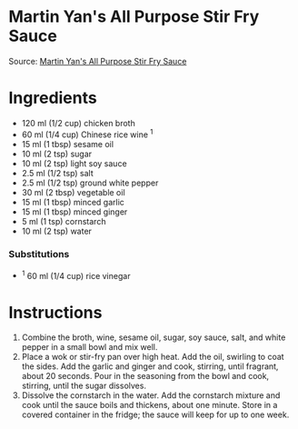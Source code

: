 # Martin Yan's All Purpose Stir Fry Sauce

Source: [Martin Yan's All Purpose Stir Fry Sauce](http://www.avclub.com/article/whats-brown-sauce-chinese-takeout-242142)

# Ingredients
* 120 ml (1/2 cup) chicken broth
* 60 ml (1/4 cup) Chinese rice wine <sup>1</sup>
* 15 ml (1 tbsp) sesame oil
* 10 ml (2 tsp) sugar
* 10 ml (2 tsp) light soy sauce
* 2.5 ml (1/2 tsp) salt
* 2.5 ml (1/2 tsp) ground white pepper
* 30 ml (2 tbsp) vegetable oil
* 15 ml (1 tbsp) minced garlic
* 15 ml (1 tbsp) minced ginger
* 5 ml (1 tsp) cornstarch
* 10 ml (2 tsp) water

### Substitutions
* <sup>1</sup> 60 ml (1/4 cup) rice vinegar

# Instructions
1. Combine the broth, wine, sesame oil, sugar, soy sauce, salt, and white pepper in a small bowl and mix well.
1. Place a wok or stir-fry pan over high heat. Add the oil, swirling to coat the sides. Add the garlic and ginger and cook, stirring, until fragrant, about 20 seconds. Pour in the seasoning from the bowl and cook, stirring, until the sugar dissolves.
1. Dissolve the cornstarch in the water. Add the cornstarch mixture and cook until the sauce boils and thickens, about one minute. Store in a covered container in the fridge; the sauce will keep for up to one week.
